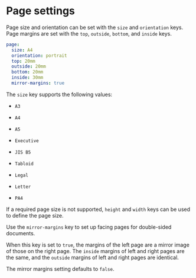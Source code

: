 # Page settings

Page size and orientation can be set with the `size` and `orientation` keys. Page margins are set with the `top`, `outside`, `bottom`, and `inside` keys.

```yaml
page:
  size: A4
  orientation: portrait
  top: 20mm
  outside: 20mm
  bottom: 20mm
  inside: 30mm
  mirror-margins: true
```

The `size` key supports the following values:

-   `A3`

-   `A4`

-   `A5`

-   `Executive`

-   `JIS B5`

-   `Tabloid`

-   `Legal`

-   `Letter`

-   `PA4`


If a required page size is not supported, `height` and `width` keys can be used to define the page size.

Use the `mirror-margins` key to set up facing pages for double-sided documents.

When this key is set to `true`, the margins of the left page are a mirror image of those on the right page. The `inside` margins of left and right pages are the same, and the `outside` margins of left and right pages are identical.

The mirror margins setting defaults to `false`.

